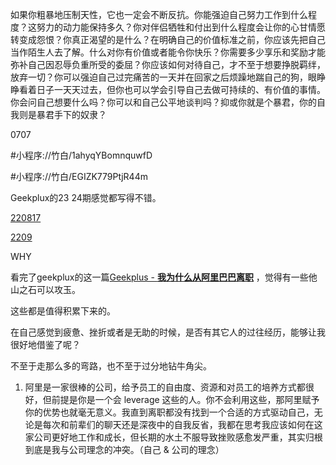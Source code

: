 如果你粗暴地压制天性，它也一定会不断反抗。你能强迫自己努力工作到什么程度？这努力的动力能保持多久？你对伴侣牺牲和付出到什么程度会让你的心甘情愿转变成怨恨？你真正渴望的是什么？在明确自己的价值标准之前，你应该先把自己当作陌生人去了解。什么对你有价值或者能令你快乐？你需要多少享乐和奖励才能弥补自己因忍辱负重所受的委屈？你应该如何对待自己，才不至于想要挣脱羁绊，放弃一切？你可以强迫自己过完痛苦的一天并在回家之后烦躁地踹自己的狗，眼睁睁看着日子一天天过去，但你也可以学会引导自己去做可持续的、有价值的事情。你会问自己想要什么吗？你可以和自己公平地谈判吗？抑或你就是个暴君，你的自我则是暴君手下的奴隶？

0707

#小程序://竹白/1ahyqYBomnquwfD

#小程序://竹白/EGIZK779PtjR44m

Geekplux的23 24期感觉都写得不错。

[220817](https://www.notion.so/220817-ae9228291ca143379775d07a34382605)

[2209](https://www.notion.so/2209-f482da90d8764917a57e500bcadb3d22)



WHY

看完了geekplux的这一篇[Geekplus - ****我为什么从阿里巴巴离职****](https://www.notion.so/Geekplus-b48b776388734d06a230cdf0ef7c79ab) ，觉得有一些他山之石可以攻玉。

这些都是值得积累下来的。

在自己感觉到疲惫、挫折或者是无助的时候，是否有其它人的过往经历，能够让我很好地借鉴了呢？

不至于走那么多的弯路，也不至于过分地钻牛角尖。

1.  阿里是一家很棒的公司，给予员工的自由度、资源和对员工的培养方式都很好，但前提是你是一个会 leverage 这些的人。你不会利用这些，那阿里赋予你的优势也就毫无意义。我直到离职都没有找到一个合适的方式驱动自己，无论是每次和前辈们的聊天还是深夜中的自我反省，我都在思考我应该如何在这家公司更好地工作和成长，但长期的水土不服导致挫败感愈发严重，其实归根到底是我与公司理念的冲突。（自己 & 公司的理念）